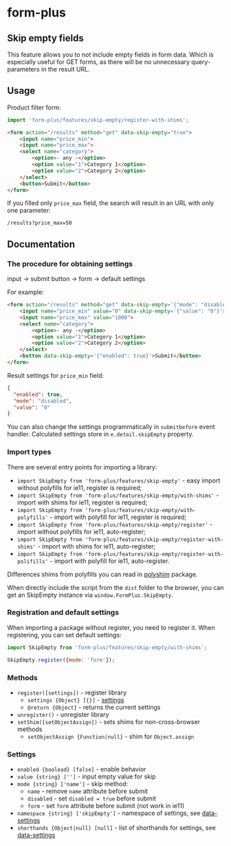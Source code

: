 # form-plus

## Skip empty fields

This feature allows you to not include empty fields in form data. Which is especially useful for GET forms, as there will be no unnecessary query-parameters in the result URL.

## Usage

Product filter form:

```javascript
import 'form-plus/features/skip-empty/register-with-shims';
```

```html
<form action="/results" method="get" data-skip-empty="true">
    <input name="price_min">
    <input name="price_max">
    <select name="category">
        <option>- any -</option>
        <option value="1">Category 1</option>
        <option value="2">Category 2</option>
    </select>
    <button>Submit</button>
</form>
```

If you filled only `price_max` field, the search will result in an URL with only one parameter:

`/results?price_max=50`

## Documentation

### The procedure for obtaining settings

input -> submit button -> form -> default settings

For example:

```html
<form action="/results" method="get" data-skip-empty='{"mode": "disabled"}'>
    <input name="price_min" value="0" data-skip-empty='{"value": "0"}'>
    <input name="price_max" value="1000">
    <select name="category">
        <option>- any -</option>
        <option value="1">Category 1</option>
        <option value="2">Category 2</option>
    </select>
    <button data-skip-empty='{"enabled": true}'>Submit</button>
</form>
```

Result settings for `price_min` field:

```json
{
  "enabled": true,
  "mode": "disabled",
  "value": "0"
}
```

You can also change the settings programmatically in `submitbefore` event handler. Calculated settings store in `e.detail.skipEmpty` property.

### Import types

There are several entry points for importing a library:

- `import SkipEmpty from 'form-plus/features/skip-empty'` - easy import without polyfills for ie11, register is required;
- `import SkipEmpty from 'form-plus/features/skip-empty/with-shims'` - import with shims for ie11, register is required;
- `import SkipEmpty from 'form-plus/features/skip-empty/with-polyfills'` - import with polyfill for ie11, register is required;
- `import SkipEmpty from 'form-plus/features/skip-empty/register'` - import without polyfills for ie11, auto-register;
- `import SkipEmpty from 'form-plus/features/skip-empty/register-with-shims'` - import with shims for ie11, auto-register;
- `import SkipEmpty from 'form-plus/features/skip-empty/register-with-polifills'` - import with polyfill for ie11, auto-register.

Differences shims from polyfills you can read in [polyshim](https://github.com/paulzi/polyshim/) package.

When directly include the script from the `dist` folder to the browser, you can get an SkipEmpty instance via `window.FormPlus.SkipEmpty`.

### Registration and default settings

When importing a package without register, you need to register it. When registering, you can set default settings:

```javascript
import SkipEmpty from 'form-plus/features/skip-empty/with-shims';

SkipEmpty.register({mode: 'form'});
```

### Methods

- `register([settings])` - register library
    - `settings {Object} [{}]` - [settings](#Settings)
    - `@return {Object}` - returns the current settings
- `unregister()` - unregister library
- `setShim([setObjectAssign])` - sets shims for non-cross-browser methods
    - `setObjectAssign {Function|null}` - shim for `Object.assign`

### Settings

- `enabled {boolead} [false]` - enable behavior 
- `value {string} ['']` - input empty value for skip 
- `mode {string} ['name']` - skip method:
    - `name` - remove `name` attribute before submit 
    - `disabled` - set `disabled = true` before submit 
    - `form` - set `form` attribute before submit (not work in ie11) 
- `namespace {string} ['skipEmpty']` - namespace of settings, see [data-settings](https://github.com/paulzi/data-settings/)
- `shorthands {Object|null} [null]` - list of shorthands for settings, see [data-settings](https://github.com/paulzi/data-settings/)
